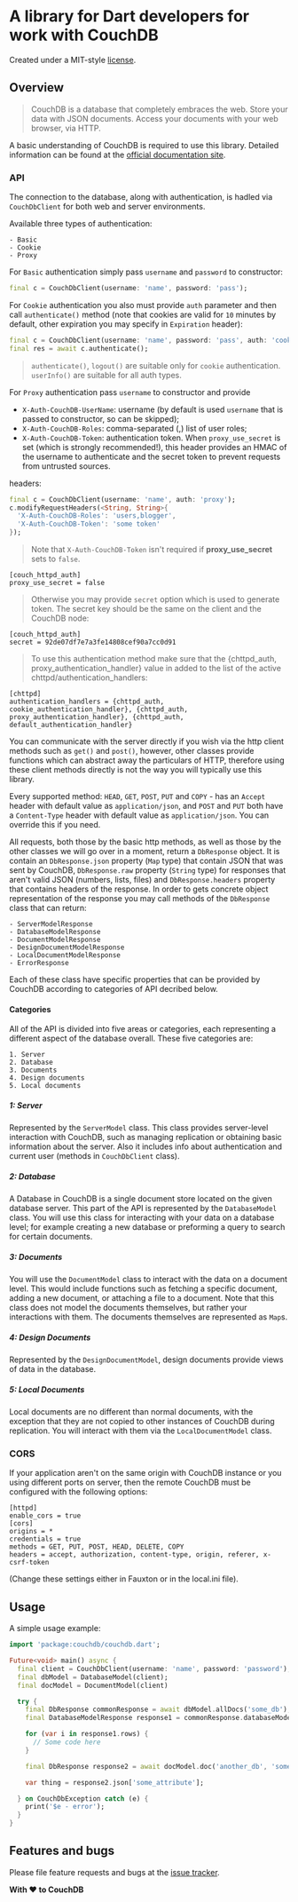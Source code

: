 # A library for Dart developers for work with CouchDB

Created under a MIT-style
[license](https://github.com/YevhenKap/couchdb_dart/blob/master/LICENSE).

## Overview

> CouchDB is a database that completely embraces the web. Store your data with JSON documents. Access your documents with your web browser, via HTTP.

A basic understanding of CouchDB is required to use this library. Detailed information can be found at the [official documentation site](http://docs.couchdb.org/en/stable/api/basics.html).

### API

The connection to the database, along with authentication, is hadled via `CouchDbClient` for both web and server environments. 

Available three types of authentication:

    - Basic
    - Cookie
    - Proxy

For `Basic` authentication simply pass `username` and `password` to constructor:

```dart
final c = CouchDbClient(username: 'name', password: 'pass');
```

For `Cookie` authentication you also must provide `auth` parameter and then call `authenticate()` method
(note that cookies are valid for `10` minutes by default, other expiration you may specify in `Expiration` header):

```dart
final c = CouchDbClient(username: 'name', password: 'pass', auth: 'cookie');
final res = await c.authenticate();
```

> `authenticate()`, `logout()` are suitable only for `cookie` authentication.
> `userInfo()` are suitable for all auth types.

For `Proxy` authentication pass `username` to constructor and provide

- `X-Auth-CouchDB-UserName`: username (by default is used `username` that is passed to constructor, so can be skipped);
- `X-Auth-CouchDB-Roles`: comma-separated (,) list of user roles;
- `X-Auth-CouchDB-Token`: authentication token. When `proxy_use_secret` is set (which is strongly recommended!), this header provides an HMAC of the username to authenticate and the secret token to prevent requests from untrusted sources.

headers:

```dart
final c = CouchDbClient(username: 'name', auth: 'proxy');
c.modifyRequestHeaders(<String, String>{
  'X-Auth-CouchDB-Roles': 'users,blogger',
  'X-Auth-CouchDB-Token': 'some token'
});
```

> Note that `X-Auth-CouchDB-Token` isn't required if **proxy_use_secret** sets to `false`.

    [couch_httpd_auth]
    proxy_use_secret = false

> Otherwise you may provide `secret` option which is used to generate token. The secret key should be the same on the client and the CouchDB node:

    [couch_httpd_auth]
    secret = 92de07df7e7a3fe14808cef90a7cc0d91

> To use this authentication method make sure that the {chttpd_auth, proxy_authentication_handler} value in added to the list of the active chttpd/authentication_handlers:

    [chttpd]
    authentication_handlers = {chttpd_auth, cookie_authentication_handler}, {chttpd_auth, proxy_authentication_handler}, {chttpd_auth, default_authentication_handler}

You can communicate with the server directly if you wish via the http client methods such as `get()` and `post()`, however, other classes provide functions which can abstract away the particulars of HTTP, therefore using these client methods directly is not the way you will typically use this library.

Every supported method: `HEAD`, `GET`, `POST`, `PUT` and `COPY` - has an `Accept` header with default value as `application/json`, and `POST` and `PUT` both have a `Content-Type` header with default value as `application/json`.
You can override this if you need.

All requests, both those by the basic http methods, as well as those by the other classes we will go over in a moment, return a `DbResponse` object. It is contain an `DbResponse.json` property (`Map` type) that contain JSON that was sent by CouchDB, `DbResponse.raw` property (`String` type) for responses that aren't valid JSON (numbers, lists, files) and `DbResponse.headers` property that contains headers of the response.
In order to gets concrete object representation of the response you may call methods of the `DbResponse` class that can return:

    - ServerModelResponse
    - DatabaseModelResponse
    - DocumentModelResponse
    - DesignDocumentModelResponse
    - LocalDocumentModelResponse
    - ErrorResponse

Each of these class have specific properties that can be provided by CouchDB according to categories of API decribed below.

#### Categories

All of the API is divided into five areas or categories, each representing a different aspect of the database overall. These five categories are:

    1. Server
    2. Database
    3. Documents
    4. Design documents
    5. Local documents

##### 1: Server

Represented by the `ServerModel` class. This class provides server-level interaction with CouchDB, such as managing replication or obtaining basic information about the server. Also it includes info about authentication and current user (methods in `CouchDbClient` class).

##### 2: Database

A Database in CouchDB is a single document store located on the given database server. This part of the API is represented by the `DatabaseModel` class. You will use this class for interacting with your data on a database level; for example creating a new database or preforming a query to search for certain documents.

##### 3: Documents

You will use the `DocumentModel` class to interact with the data on a document level. This would include functions such as fetching a specific document, adding a new document, or attaching a file to a document. Note that this class does not model the documents themselves, but rather your interactions with them. The documents themselves are represented as `Map`s.

##### 4: Design Documents

Represented by the `DesignDocumentModel`, design documents provide views of data in the database.

##### 5: Local Documents

Local documents are no different than normal documents, with the exception that they are not copied to other instances of CouchDB during replication. You will interact with them via the `LocalDocumentModel` class.

### CORS

If your application aren't on the same origin with CouchDB instance or you using different ports on server, then the remote CouchDB must be configured with the following options:

    [httpd]
    enable_cors = true
    [cors]
    origins = *
    credentials = true
    methods = GET, PUT, POST, HEAD, DELETE, COPY
    headers = accept, authorization, content-type, origin, referer, x-csrf-token

(Change these settings either in Fauxton or in the local.ini file).

## Usage

A simple usage example:

```dart
import 'package:couchdb/couchdb.dart';

Future<void> main() async {
  final client = CouchDbClient(username: 'name', password: 'password');
  final dbModel = DatabaseModel(client);
  final docModel = DocumentModel(client)

  try {
    final DbResponse commonResponse = await dbModel.allDocs('some_db');
    final DatabaseModelResponse response1 = commonResponse.databaseModelResponse();

    for (var i in response1.rows) {
      // Some code here
    }

    final DbResponse response2 = await docModel.doc('another_db', 'some_id');

    var thing = response2.json['some_attribute'];

  } on CouchDbException catch (e) {
    print('$e - error');
  }
}
```

## Features and bugs

Please file feature requests and bugs at the [issue tracker][tracker].

[tracker]: https://github.com/YevhenKap/couchdb_dart/issues

**With ❤️ to CouchDB**
